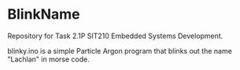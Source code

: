# BlinkName
Repository for Task 2.1P SIT210 Embedded Systems Development.

blinky.ino is a simple Particle Argon program that blinks out the name "Lachlan" in morse code.
